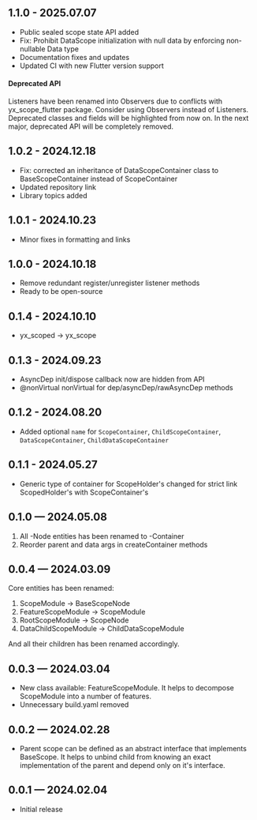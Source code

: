 ## 1.1.0 - 2025.07.07

* Public sealed scope state API added
* Fix: Prohibit DataScope initialization with null data by enforcing non-nullable Data type
* Documentation fixes and updates
* Updated CI with new Flutter version support

#### Deprecated API
Listeners have been renamed into Observers due to conflicts with yx_scope_flutter package.
Consider using Observers instead of Listeners.
Deprecated classes and fields will be highlighted from now on.
In the next major, deprecated API will be completely removed.

## 1.0.2 - 2024.12.18

* Fix: corrected an inheritance of DataScopeContainer class to BaseScopeContainer instead of
  ScopeContainer
* Updated repository link
* Library topics added

## 1.0.1 - 2024.10.23

* Minor fixes in formatting and links

## 1.0.0 - 2024.10.18

* Remove redundant register/unregister listener methods
* Ready to be open-source

## 0.1.4 - 2024.10.10

* yx_scoped -> yx_scope

## 0.1.3 - 2024.09.23

* AsyncDep init/dispose callback now are hidden from API
* @nonVirtual nonVirtual for dep/asyncDep/rawAsyncDep methods

## 0.1.2 - 2024.08.20

* Added optional `name`
  for `ScopeContainer`, `ChildScopeContainer`, `DataScopeContainer`, `ChildDataScopeContainer`

## 0.1.1 - 2024.05.27

* Generic type of container for ScopeHolder's changed for strict link ScopedHolder's with
  ScopeContainer's

## 0.1.0 — 2024.05.08

1. All -Node entities has been renamed to -Container
2. Reorder parent and data args in createContainer methods

## 0.0.4 — 2024.03.09

Core entities has been renamed:

1. ScopeModule -> BaseScopeNode
2. FeatureScopeModule -> ScopeModule
3. RootScopeModule -> ScopeNode
4. DataChildScopeModule -> ChildDataScopeModule

And all their children has been renamed accordingly.

## 0.0.3 — 2024.03.04

* New class available: FeatureScopeModule. It helps to decompose ScopeModule into a number of
  features.
* Unnecessary build.yaml removed

## 0.0.2 — 2024.02.28

* Parent scope can be defined as an abstract interface that implements BaseScope. It helps to unbind
  child from knowing an exact implementation of the parent and depend only on it's interface.

## 0.0.1 — 2024.02.04

* Initial release
